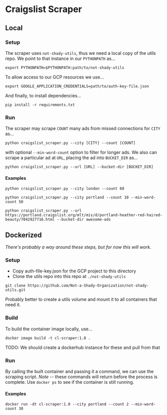 # Craigslist Scraper

## Local
### Setup
The scraper uses `not-shady-utils`, thus we need a local copy of the utils repo. We point to that instance in our `PYTHONPATH` as...

`export PYTHONPATH=$PYTHONPATH:path/to/not-shady-utils`

To allow access to our GCP resources we use...

`export GOOGLE_APPLICATION_CREDENTIALS=path/to/auth-key-file.json`

And finally, to install dependencies...

`pip install -r requirements.txt`

### Run
The scraper may scrape `COUNT` many ads from missed connections for `CITY` as...

`python craigslist_scraper.py --city [CITY] --count [COUNT]`

with optional `--min-word-count` option to filter for longer ads. We also can scrape a particular ad at `URL`, placing the ad into `BUCKET_DIR` as...

`python craigslist_scraper.py --url [URL] --bucket-dir [BUCKET_DIR]`

#### Examples
`python craigslist_scraper.py --city london --count 60`

`python craigslist_scraper.py --city portland --count 10 --min-word-count 50`

`python craigslist_scraper.py --url https://portland.craigslist.org/mlt/mis/d/portland-heather-red-haired-beauty/7042927716.html --bucket-dir awesome-ads`


## Dockerized
*There's probably a way around these steps, but for now this will work.*

### Setup
- Copy auth-file-key.json for the GCP project to this directory
- Clone the utils repo into this repo at `./not-shady-utils`

`git clone https://github.com/Not-a-Shady-Organization/not-shady-utils.git`

Probably better to create a utils volume and mount it to all containers that need it.

### Build
To build the container image locally, use...

`docker image build -t cl-scraper:1.0 .`

TODO: We should create a dockerhub instance for these and pull from that

### Run
By calling the built container and passing it a command, we can use the scraping script. *Note* -- these commands will return before the process is complete. Use `docker ps` to see if the container is still running.

#### Examples
`docker run -dt cl-scraper:1.0 --city portland --count 2 --min-word-count 30`
